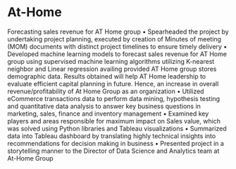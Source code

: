 # At-Home
 Forecasting sales revenue for AT Home group
• Spearheaded the project by undertaking project planning, executed by creation of Minutes of meeting (MOM) documents with distinct project timelines to ensure timely delivery
• Developed machine learning models to forecast sales revenue for AT Home group using supervised machine learning algorithms utilizing K-nearest neighbor and Linear regression availing provided AT Home group stores demographic data. Results obtained will help AT Home leadership to evaluate efficient capital planning in future. Hence, an increase in overall revenue/profitability of At Home Group as an organization
• Utilized eCommerce transactions data to perform data mining, hypothesis testing and quantitative data analysis to answer key business questions in marketing, sales, finance and inventory management
• Examined key players and areas responsible for maximum impact on Sales value, which was solved using Python libraries and Tableau visualizations
• Summarized data into Tableau dashboard by translating highly technical insights into recommendations for decision making in business
• Presented project in a storytelling manner to the Director of Data Science and Analytics team at At-Home Group
